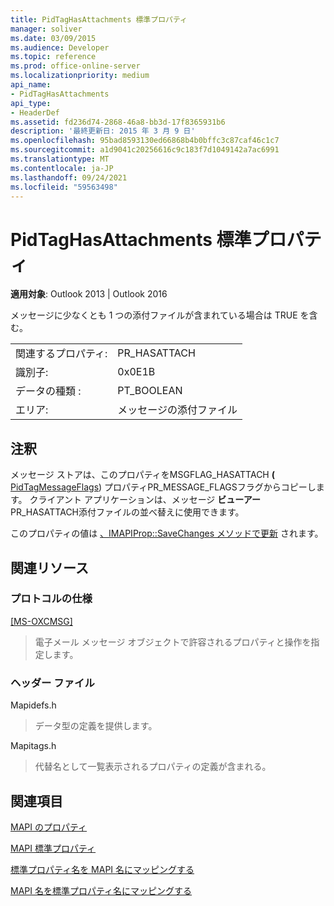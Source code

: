 ```yaml
---
title: PidTagHasAttachments 標準プロパティ
manager: soliver
ms.date: 03/09/2015
ms.audience: Developer
ms.topic: reference
ms.prod: office-online-server
ms.localizationpriority: medium
api_name:
- PidTagHasAttachments
api_type:
- HeaderDef
ms.assetid: fd236d74-2868-46a8-bb3d-17f8365931b6
description: '最終更新日: 2015 年 3 月 9 日'
ms.openlocfilehash: 95bad8593130ed66868b4b0bffc3c87caf46c1c7
ms.sourcegitcommit: a1d9041c20256616c9c183f7d1049142a7ac6991
ms.translationtype: MT
ms.contentlocale: ja-JP
ms.lasthandoff: 09/24/2021
ms.locfileid: "59563498"
---
```

# <a name="pidtaghasattachments-canonical-property"></a>PidTagHasAttachments 標準プロパティ

  
  
**適用対象**: Outlook 2013 | Outlook 2016 
  
メッセージに少なくとも 1 つの添付ファイルが含まれている場合は TRUE を含む。 
  
|||
|:-----|:-----|
|関連するプロパティ:  <br/> |PR_HASATTACH  <br/> |
|識別子:  <br/> |0x0E1B  <br/> |
|データの種類 :   <br/> |PT_BOOLEAN  <br/> |
|エリア:  <br/> |メッセージの添付ファイル  <br/> |
   
## <a name="remarks"></a>注釈

メッセージ ストアは、このプロパティをMSGFLAG_HASATTACH **(** [PidTagMessageFlags](pidtagmessageflags-canonical-property.md)) プロパティPR_MESSAGE_FLAGSフラグからコピーします。 クライアント アプリケーションは、メッセージ **ビューアー** PR_HASATTACH添付ファイルの並べ替えに使用できます。 
  
このプロパティの値は [、IMAPIProp::SaveChanges メソッドで更新](imapiprop-savechanges.md) されます。 
  
## <a name="related-resources"></a>関連リソース

### <a name="protocol-specifications"></a>プロトコルの仕様

[[MS-OXCMSG]](https://msdn.microsoft.com/library/7fd7ec40-deec-4c06-9493-1bc06b349682%28Office.15%29.aspx)
  
> 電子メール メッセージ オブジェクトで許容されるプロパティと操作を指定します。
    
### <a name="header-files"></a>ヘッダー ファイル

Mapidefs.h
  
> データ型の定義を提供します。
    
Mapitags.h
  
> 代替名として一覧表示されるプロパティの定義が含まれる。
    
## <a name="see-also"></a>関連項目



[MAPI のプロパティ](mapi-properties.md)
  
[MAPI 標準プロパティ](mapi-canonical-properties.md)
  
[標準プロパティ名を MAPI 名にマッピングする](mapping-canonical-property-names-to-mapi-names.md)
  
[MAPI 名を標準プロパティ名にマッピングする](mapping-mapi-names-to-canonical-property-names.md)

